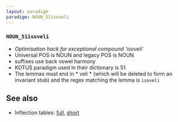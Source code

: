 ```yaml
---
layout: paradigm
paradigm: NOUN_51isoveli
---
```

### ` NOUN_51isoveli `

* _Optimisation hack for exceptional compound ’isoveli’_
* Universal POS is NOUN and legacy POS is NOUN
* suffixes use back vowel harmony
* KOTUS paradigm used in their dictionary is 51
* The lemmas must end in * veli * (which will be deleted to form an invariant stub) and the regex matching the lemma is ` isoveli `

## See also

* Inflection tables: [full](gen/5/isoveli.html), [short](gen/5/isoveli_wikt.html)

